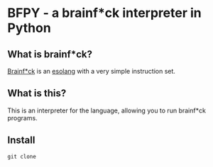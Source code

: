 # BFPY - a brainf*ck interpreter in Python

## What is brainf*ck?
[Brainf*ck](https://en.wikipedia.org/wiki/Brainfuck) is an [esolang](https://en.wikipedia.org/wiki/Esoteric_programming_language) with a very simple instruction set.

## What is this?
This is an interpreter for the language, allowing you to run brainf*ck programs.

## Install
`git clone `
